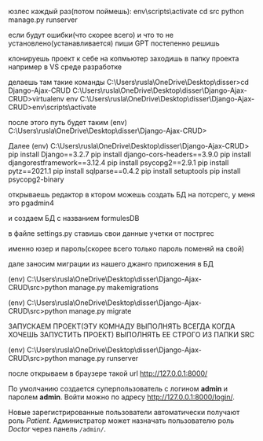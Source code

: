 
юзлес каждый раз(потом поймешь):
env\scripts\activate
cd src
python manage.py runserver



если будут ошибки(что скорее всего) и что то не установлено(устанавливается) пиши GPT постепенно решишь



клонируешь проект к себе на копмьютер
заходишь в папку проекта например в VS среде разработке

делаешь там такие команды 
C:\Users\rusla\OneDrive\Desktop\disser>cd Django-Ajax-CRUD 
C:\Users\rusla\OneDrive\Desktop\disser\Django-Ajax-CRUD>virtualenv env
C:\Users\rusla\OneDrive\Desktop\disser\Django-Ajax-CRUD>env\scripts\activate

после этого путь будет таким
(env) C:\Users\rusla\OneDrive\Desktop\disser\Django-Ajax-CRUD>

Далее
(env) C:\Users\rusla\OneDrive\Desktop\disser\Django-Ajax-CRUD>
pip install Django==3.2.7
pip install django-cors-headers==3.9.0
pip install djangorestframework==3.12.4
pip install psycopg2==2.9.1
pip install pytz==2021.1
pip install sqlparse==0.4.2 
pip install setuptools
pip install psycopg2-binary


открываешь редактор в ктором можешь создать БД на потсрегс, у меня это pgadmin4

и создаем БД с названием formulesDB




в файле settings.py ставишь свои данные учетки от постргес


именно юзер и пароль(скорее всего только пароль поменяй на свой)


дале заносим миграции из нашего джанго приложения в БД


(env) C:\Users\rusla\OneDrive\Desktop\disser\Django-Ajax-CRUD\src>python manage.py makemigrations

(env) C:\Users\rusla\OneDrive\Desktop\disser\Django-Ajax-CRUD\src>python manage.py migrate

  

ЗАПУСКАЕМ ПРОЕКТ(ЭТУ КОМНАДУ ВЫПОЛНЯТЬ ВСЕГДА КОГДА ХОЧЕШЬ ЗАПУСТИТЬ ПРОЕКТ) ВЫПОЛНЯТЬ ЕЕ СТРОГО ИЗ ПАПКИ SRC

(env) C:\Users\rusla\OneDrive\Desktop\disser\Django-Ajax-CRUD\src>python manage.py runserver

после открываем в браузере такой url http://127.0.0.1:8000/

По умолчанию создается суперпользователь с логином **admin** и паролем **admin**.
Войти можно по адресу http://127.0.0.1:8000/login/.

Новые зарегистрированные пользователи автоматически получают роль *Patient*.
Администратор может назначать пользователю роль *Doctor* через панель `/admin/`.


